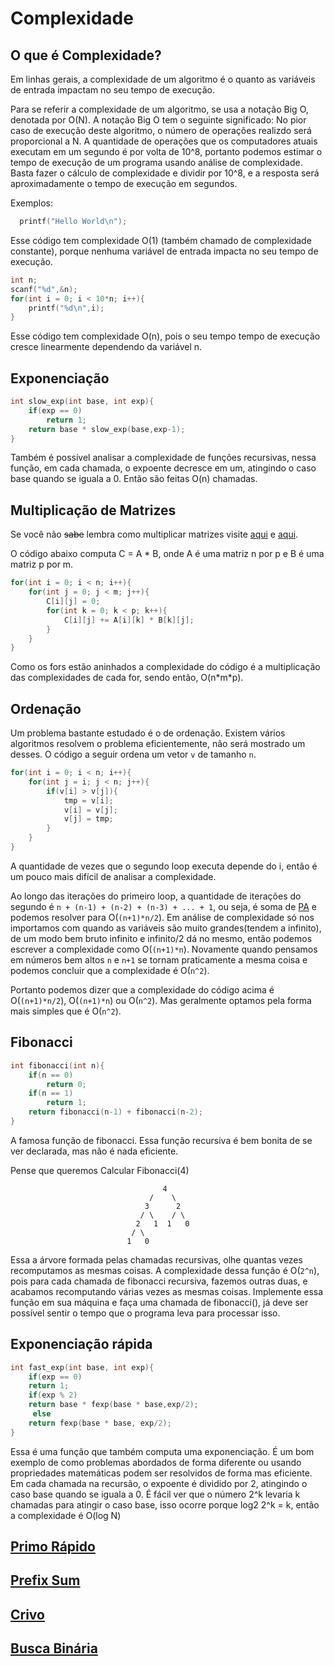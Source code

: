 Complexidade
============

O que é Complexidade?
---------------------

Em linhas gerais, a complexidade de um algoritmo é o quanto as variáveis de entrada impactam no seu tempo de execução.

Para se referir a complexidade de um algoritmo, se usa a notação Big O, denotada por O(N). A notação Big O tem o seguinte significado: No pior caso de execução deste algoritmo, o número de operações realizdo será proporcional a N. A quantidade de operações que os computadores atuais executam em um segundo é por volta de 10^8, portanto podemos estimar o tempo de execução de um programa usando análise de complexidade. Basta fazer o cálculo de complexidade e dividir por 10^8, e a resposta será aproximadamente o tempo de execução em segundos.


Exemplos:


```cpp
  printf("Hello World\n");
```

Esse código tem complexidade O(1) (também chamado de complexidade constante), porque nenhuma variável de entrada impacta no seu tempo de execução.

```cpp
int n;
scanf("%d",&n);
for(int i = 0; i < 10*n; i++){
    printf("%d\n",i);
}
```


Esse código tem complexidade O(n), pois o seu tempo tempo de execução cresce linearmente dependendo da variável n.


Exponenciação
-------------

```cpp
int slow_exp(int base, int exp){
	if(exp == 0)
		return 1;
	return base * slow_exp(base,exp-1);
}
```

Também é possível analisar a complexidade de funções recursivas, nessa função, em cada chamada, o expoente decresce em um, atingindo o caso base quando se iguala a 0. Então são feitas O(n) chamadas.


Multiplicação de Matrizes
---------------------
Se você não ~~sabe~~ lembra como multiplicar matrizes visite [aqui](http://www.somatematica.com.br/emedio/matrizes/matrizes4.php) e [aqui](https://www.youtube.com/watch?v=4cgHNvfMICg).

O código abaixo computa C = A * B, onde A é uma matriz n por p e B é uma matriz p por m.

```cpp
for(int i = 0; i < n; i++){
    for(int j = 0; j < m; j++){
        C[i][j] = 0;
        for(int k = 0; k < p; k++){
            C[i][j] += A[i][k] * B[k][j];
        }
    }
}
```
Como os fors estão aninhados a complexidade do código é a multiplicação das complexidades de cada for, sendo então, O(n\*m\*p).

Ordenação
---------------------
Um problema bastante estudado é o de ordenação. Existem vários algoritmos resolvem o problema eficientemente, não será mostrado um desses. O código a seguir ordena um vetor ```v``` de tamanho ```n```.

```cpp
for(int i = 0; i < n; i++){
    for(int j = i; j < n; j++){
        if(v[i] > v[j]){
            tmp = v[i];
            v[i] = v[j];
            v[j] = tmp;
        }
    }
}
```
A quantidade de vezes que o segundo loop executa depende do i, então é um pouco mais difícil de analisar a complexidade.

Ao longo das iterações do primeiro loop, a quantidade de iterações do segundo é ```n + (n-1) + (n-2) + (n-3) + ... + 1```, ou seja, é soma de [PA](https://educacao.uol.com.br/disciplinas/matematica/progressao-artimetica-pa-formula-da-soma-e-do-termo-geral.htm) e podemos resolver para O(```(n+1)*n/2```). Em análise de complexidade só nos importamos com quando as variáveis são muito grandes(tendem a infinito), de um modo bem bruto infinito e infinito/2 dá no mesmo, então podemos escrever a complexidade como O(```(n+1)*n```). Novamente quando pensamos em números bem altos ```n``` e ```n+1``` se tornam praticamente a mesma coisa e podemos concluir que a complexidade é O(```n^2```).

Portanto podemos dizer que a complexidade do código acima é O(```(n+1)*n/2```), O(```(n+1)*n```) ou O(```n^2```). Mas geralmente optamos pela forma mais simples que é O(```n^2```).


Fibonacci
---------
```cpp
int fibonacci(int n){
    if(n == 0)
        return 0;
    if(n == 1)
        return 1;
    return fibonacci(n-1) + fibonacci(n-2);
}
```

A famosa função de fibonacci. Essa função recursiva é bem bonita de se ver declarada, mas não é nada eficiente.

Pense que queremos Calcular Fibonacci(4)

                               
                                      4   
                                   /    \
                                  3      2
                                 / \    / \
                                2   1  1   0 
                               / \
                              1   0
                              
Essa a árvore formada pelas chamadas recursivas, olhe quantas vezes recomputamos as mesmas coisas. A complexidade dessa função é O(```2^n```), pois para cada chamada de fibonacci recursiva, fazemos outras duas, e acabamos recomputando várias vezes as mesmas coisas. Implemente essa função em sua máquina e faça uma chamada de fibonacci(), já deve ser possível sentir o tempo que o programa leva para processar isso. 


Exponenciação rápida
--------------------
```cpp
int fast_exp(int base, int exp){
    if(exp == 0)
	return 1;
    if(exp % 2)
	return base * fexp(base * base,exp/2);
     else
	return fexp(base * base, exp/2);
}
```
Essa é uma função que também computa uma exponenciação. É um bom exemplo de como problemas abordados de forma diferente ou usando propriedades matemáticas podem ser resolvidos de forma mas eficiente. Em cada chamada na recursão, o expoente é dividido por 2, atingindo o caso base quando se iguala a 0. É fácil ver que o número 2^k levaria k chamadas para atingir o caso base, isso ocorre porque log2 2^k = k, então a complexidade é O(log N)





[Primo Rápido](00_PrimoRapido)
---
[Prefix Sum](01_PrefixSum)
---
[Crivo](02_Crivo)
---
[Busca Binária](03_BuscaBinaria)
---
